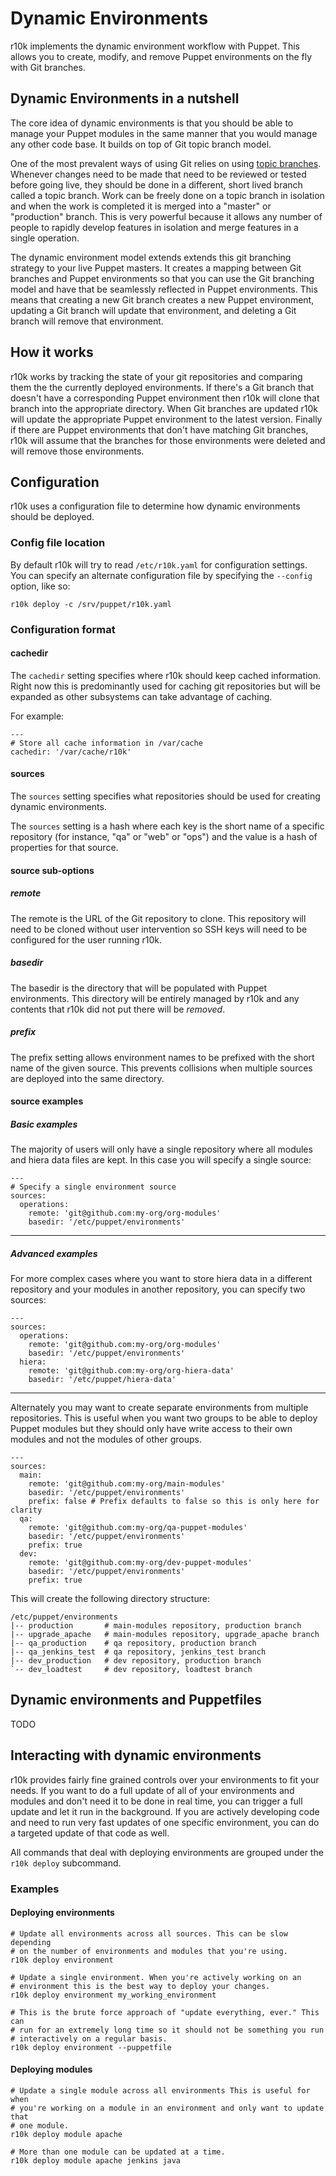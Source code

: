 Dynamic Environments
====================

r10k implements the dynamic environment workflow with Puppet. This allows you to
create, modify, and remove Puppet environments on the fly with Git branches.

Dynamic Environments in a nutshell
----------------------------------

The core idea of dynamic environments is that you should be able to manage your
Puppet modules in the same manner that you would manage any other code base. It
builds on top of Git topic branch model.

[git-topic-branching]: http://git-scm.com/book/en/Git-Branching-Branching-Workflows#Topic-Branches "Git Topic Branches"

One of the most prevalent ways of using Git relies on using [topic branches][git-topic-branching].
Whenever changes need to be made that need to be reviewed or tested before going
live, they should be done in a different, short lived branch called a topic
branch. Work can be freely done on a topic branch in isolation and when the work
is completed it is merged into a "master" or "production" branch. This is very
powerful because it allows any number of people to rapidly develop features in
isolation and merge features in a single operation.

The dynamic environment model extends extends this git branching strategy to
your live Puppet masters. It creates a mapping between Git branches and Puppet
environments so that you can use the Git branching model and have that be
seamlessly reflected in Puppet environments. This means that creating a new Git
branch creates a new Puppet environment, updating a Git branch will update that
environment, and deleting a Git branch will remove that environment.

How it works
------------

r10k works by tracking the state of your git repositories and comparing them the
the currently deployed environments. If there's a Git branch that doesn't have a
corresponding Puppet environment then r10k will clone that branch into the
appropriate directory. When Git branches are updated r10k will update the
appropriate Puppet environment to the latest version. Finally if there are
Puppet environments that don't have matching Git branches, r10k will assume that
the branches for those environments were deleted and will remove those
environments.

Configuration
-------------

r10k uses a configuration file to determine how dynamic environments should be
deployed.

### Config file location

By default r10k will try to read `/etc/r10k.yaml` for configuration settings.
You can specify an alternate configuration file by specifying the `--config`
option, like so:

    r10k deploy -c /srv/puppet/r10k.yaml

### Configuration format

#### cachedir

The `cachedir` setting specifies where r10k should keep cached information.
Right now this is predominantly used for caching git repositories but will be
expanded as other subsystems can take advantage of caching.

For example:

    ---
    # Store all cache information in /var/cache
    cachedir: '/var/cache/r10k'

#### sources

The `sources` setting specifies what repositories should be used for creating
dynamic environments.

The `sources` setting is a hash where each key is the short name of a specific
repository (for instance, "qa" or "web" or "ops") and the value is a hash of
properties for that source.

#### source sub-options

##### remote

The remote is the URL of the Git repository to clone. This repository will need
to be cloned without user intervention so SSH keys will need to be configured
for the user running r10k.

##### basedir

The basedir is the directory that will be populated with Puppet environments.
This directory will be entirely managed by r10k and any contents that r10k did
not put there will be _removed_.

##### prefix

The prefix setting allows environment names to be prefixed with the short name
of the given source. This prevents collisions when multiple sources are deployed
into the same directory.

#### source examples

##### Basic examples

The majority of users will only have a single repository where all modules and
hiera data files are kept. In this case you will specify a single source:

    ---
    # Specify a single environment source
    sources:
      operations:
        remote: 'git@github.com:my-org/org-modules'
        basedir: '/etc/puppet/environments'

- - -

##### Advanced examples

For more complex cases where you want to store hiera data in a different
repository and your modules in another repository, you can specify two sources:

    ---
    sources:
      operations:
        remote: 'git@github.com:my-org/org-modules'
        basedir: '/etc/puppet/environments'
      hiera:
        remote: 'git@github.com:my-org/org-hiera-data'
        basedir: '/etc/puppet/hiera-data'

- - -

Alternately you may want to create separate environments from multiple
repositories. This is useful when you want two groups to be able to deploy
Puppet modules but they should only have write access to their own modules and
not the modules of other groups.

    ---
    sources:
      main:
        remote: 'git@github.com:my-org/main-modules'
        basedir: '/etc/puppet/environments'
        prefix: false # Prefix defaults to false so this is only here for clarity
      qa:
        remote: 'git@github.com:my-org/qa-puppet-modules'
        basedir: '/etc/puppet/environments'
        prefix: true
      dev:
        remote: 'git@github.com:my-org/dev-puppet-modules'
        basedir: '/etc/puppet/environments'
        prefix: true

This will create the following directory structure:


    /etc/puppet/environments
    |-- production       # main-modules repository, production branch
    |-- upgrade_apache   # main-modules repository, upgrade_apache branch
    |-- qa_production    # qa repository, production branch
    |-- qa_jenkins_test  # qa repository, jenkins_test branch
    |-- dev_production   # dev repository, production branch
    `-- dev_loadtest     # dev repository, loadtest branch

Dynamic environments and Puppetfiles
------------------------------------

TODO

Interacting with dynamic environments
-------------------------------------

r10k provides fairly fine grained controls over your environments to fit your
needs. If you want to do a full update of all of your environments and modules
and don't need it to be done in real time, you can trigger a full update and let
it run in the background. If you are actively developing code and need to run
very fast updates of one specific environment, you can do a targeted update of
that code as well.

All commands that deal with deploying environments are grouped under the `r10k
deploy` subcommand.

### Examples

#### Deploying environments

    # Update all environments across all sources. This can be slow depending
    # on the number of environments and modules that you're using.
    r10k deploy environment

    # Update a single environment. When you're actively working on an
    # environment this is the best way to deploy your changes.
    r10k deploy environment my_working_environment

    # This is the brute force approach of "update everything, ever." This can
    # run for an extremely long time so it should not be something you run
    # interactively on a regular basis.
    r10k deploy environment --puppetfile

#### Deploying modules

    # Update a single module across all environments This is useful for when
    # you're working on a module in an environment and only want to update that
    # one module.
    r10k deploy module apache

    # More than one module can be updated at a time.
    r10k deploy module apache jenkins java
